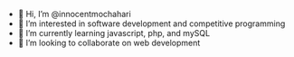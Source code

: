 - 👋 Hi, I’m @innocentmochahari
- 👀 I’m interested in software development and competitive programming
- 🌱 I’m currently learning javascript, php, and mySQL
- 💞️ I’m looking to collaborate on web development

